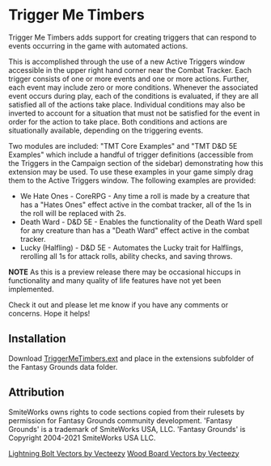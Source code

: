 # Trigger Me Timbers
Trigger Me Timbers adds support for creating triggers that can respond to events occurring in the game with automated actions.

This is accomplished through the use of a new Active Triggers window accessible in the upper right hand corner near the Combat Tracker. Each trigger consists of one or more events and one or more actions. Further, each event may include zero or more conditions. Whenever the associated event occurs during play, each of the conditions is evaluated, if they are all satisfied all of the actions take place. Individual conditions may also be inverted to account for a situation that must not be satisfied for the event in order for the action to take place. Both conditions and actions are situationally available, depending on the triggering events.

Two modules are included: "TMT Core Examples" and "TMT D&D 5E Examples" which include a handful of trigger definitions (accessible from the Triggers in the Campaign section of the sidebar) demonstrating how this extension may be used. To use these examples in your game simply drag them to the Active Triggers window. The following examples are provided:

* We Hate Ones - CoreRPG - Any time a roll is made by a creature that has a "Hates Ones" effect active in the combat tracker, all of the 1s in the roll will be replaced with 2s.
* Death Ward - D&D 5E - Enables the functionality of the Death Ward spell for any creature than has a "Death Ward" effect active in the combat tracker.
* Lucky (Halfling) - D&D 5E - Automates the Lucky trait for Halflings, rerolling all 1s for attack rolls, ability checks, and saving throws.

**NOTE** As this is a preview release there may be occasional hiccups in functionality and many quality of life features have not yet been implemented.

Check it out and please let me know if you have any comments or concerns.
Hope it helps!

## Installation
Download [TriggerMeTimbers.ext](https://github.com/MeAndUnique/TriggerMeTimbers/releases) and place in the extensions subfolder of the Fantasy Grounds data folder.

## Attribution
SmiteWorks owns rights to code sections copied from their rulesets by permission for Fantasy Grounds community development.
'Fantasy Grounds' is a trademark of SmiteWorks USA, LLC.
'Fantasy Grounds' is Copyright 2004-2021 SmiteWorks USA LLC.

<a href="https://www.vecteezy.com/free-vector/lightning-bolt">Lightning Bolt Vectors by Vecteezy</a>
<a href="https://www.vecteezy.com/free-vector/wood-board">Wood Board Vectors by Vecteezy</a>